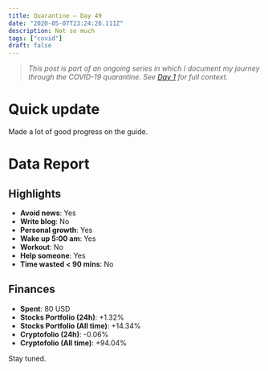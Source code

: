 ```yaml
---
title: Quarantine — Day 49
date: "2020-05-07T23:24:26.111Z"
description: Not so much
tags: ["covid"]
draft: false
---
```


> *This post is part of an ongoing series in which I document my journey through the COVID-19 quarantine. See [Day 1](/quarantine/quarantine-day-1) for full context.*

<div class="divider"></div>

# Quick update

Made a lot of good progress on the guide.

<div class="divider"></div>

# Data Report

## Highlights

* **Avoid news**: Yes
* **Write blog**: No
* **Personal growth**: Yes
* **Wake up 5:00 am**: Yes
* **Workout**: No
* **Help someone**: Yes
* **Time wasted < 90 mins**: No

## Finances

* **Spent**: 80 USD
* **Stocks Portfolio (24h)**: +1.32%
* **Stocks Portfolio (All time)**: +14.34%
* **Cryptofolio (24h)**: -0.06%
* **Cryptofolio (All time)**: +94.04%

<div class="divider"></div>

Stay tuned.



